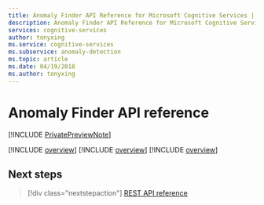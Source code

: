 ```yaml
---
title: Anomaly Finder API Reference for Microsoft Cognitive Services | Microsoft Docs 
description: Anomaly Finder API Reference for Microsoft Cognitive Services. 
services: cognitive-services 
author: tonyxing
ms.service: cognitive-services
ms.subservice: anomaly-detection 
ms.topic: article
ms.date: 04/19/2018 
ms.author: tonyxing
---
```


# Anomaly Finder API reference

[!INCLUDE [PrivatePreviewNote](../../../../includes/cognitive-services-anomaly-finder-private-preview-note.md)]

[!INCLUDE [overview](./includes/overview.md)]
[!INCLUDE [overview](./includes/definitions.md)]
[!INCLUDE [overview](./includes/paths.md)]

## Next steps

> [!div class="nextstepaction"]
> [REST API reference](https://dev.labs.cognitive.microsoft.com/docs/services/anomaly-detection/operations/post-anomalydetection)
